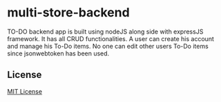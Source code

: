 # multi-store-backend

TO-DO backend app is built using nodeJS along side with expressJS framework. It has all CRUD functionalities. A user can create his account and manage his To-Do items. No one can edit other users To-Do items since jsonwebtoken has been used.

## License

[MIT License](LICENSE)